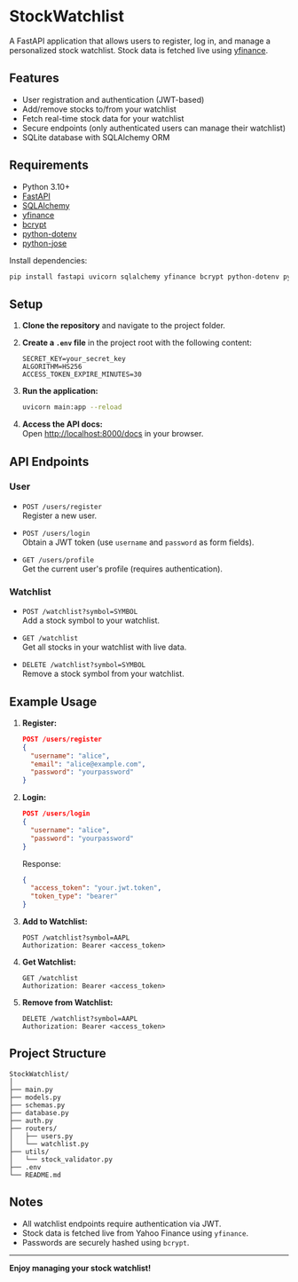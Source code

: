 # StockWatchlist

A FastAPI application that allows users to register, log in, and manage a personalized stock watchlist. Stock data is fetched live using [yfinance](https://github.com/ranaroussi/yfinance).

## Features

- User registration and authentication (JWT-based)
- Add/remove stocks to/from your watchlist
- Fetch real-time stock data for your watchlist
- Secure endpoints (only authenticated users can manage their watchlist)
- SQLite database with SQLAlchemy ORM

## Requirements

- Python 3.10+
- [FastAPI](https://fastapi.tiangolo.com/)
- [SQLAlchemy](https://www.sqlalchemy.org/)
- [yfinance](https://github.com/ranaroussi/yfinance)
- [bcrypt](https://pypi.org/project/bcrypt/)
- [python-dotenv](https://pypi.org/project/python-dotenv/)
- [python-jose](https://python-jose.readthedocs.io/en/latest/)

Install dependencies:
```sh
pip install fastapi uvicorn sqlalchemy yfinance bcrypt python-dotenv python-jose
```

## Setup

1. **Clone the repository** and navigate to the project folder.

2. **Create a `.env` file** in the project root with the following content:
    ```
    SECRET_KEY=your_secret_key
    ALGORITHM=HS256
    ACCESS_TOKEN_EXPIRE_MINUTES=30
    ```

3. **Run the application:**
    ```sh
    uvicorn main:app --reload
    ```

4. **Access the API docs:**  
   Open [http://localhost:8000/docs](http://localhost:8000/docs) in your browser.

## API Endpoints

### User

- `POST /users/register`  
  Register a new user.

- `POST /users/login`  
  Obtain a JWT token (use `username` and `password` as form fields).

- `GET /users/profile`  
  Get the current user's profile (requires authentication).

### Watchlist

- `POST /watchlist?symbol=SYMBOL`  
  Add a stock symbol to your watchlist.

- `GET /watchlist`  
  Get all stocks in your watchlist with live data.

- `DELETE /watchlist?symbol=SYMBOL`  
  Remove a stock symbol from your watchlist.

## Example Usage

1. **Register:**
    ```json
    POST /users/register
    {
      "username": "alice",
      "email": "alice@example.com",
      "password": "yourpassword"
    }
    ```

2. **Login:**
    ```json
    POST /users/login
    {
      "username": "alice",
      "password": "yourpassword"
    }
    ```
    Response:
    ```json
    {
      "access_token": "your.jwt.token",
      "token_type": "bearer"
    }
    ```

3. **Add to Watchlist:**
    ```
    POST /watchlist?symbol=AAPL
    Authorization: Bearer <access_token>
    ```

4. **Get Watchlist:**
    ```
    GET /watchlist
    Authorization: Bearer <access_token>
    ```

5. **Remove from Watchlist:**
    ```
    DELETE /watchlist?symbol=AAPL
    Authorization: Bearer <access_token>
    ```

## Project Structure

```
StockWatchlist/
│
├── main.py
├── models.py
├── schemas.py
├── database.py
├── auth.py
├── routers/
│   ├── users.py
│   └── watchlist.py
├── utils/
│   └── stock_validator.py
├── .env
└── README.md
```

## Notes

- All watchlist endpoints require authentication via JWT.
- Stock data is fetched live from Yahoo Finance using `yfinance`.
- Passwords are securely hashed using `bcrypt`.

---

**Enjoy managing your stock watchlist!**